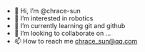 - 👋 Hi, I’m @chrace-sun
- 👀 I’m interested in robotics
- 🌱 I’m currently learning git and github
- 💞️ I’m looking to collaborate on ...
- 📫 How to reach me chrace_sun@qq.com

<!---
chrace-sun/chrace-sun is a ✨ special ✨ repository because its `README.md` (this file) appears on your GitHub profile.
You can click the Preview link to take a look at your changes.
--->
